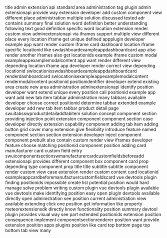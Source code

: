 title admin extension api standard area administration tag plugin admin extensionapi provide way extension developer add custom component view different place administration multiple solution discussed tested adr contains summary final solution word definition better understanding following text good definition specific word location extension render custom view adminextensionapi via iframes support multiple view different place every location iframe get unique defined appplugin developer example app want render custom iframe card dashboard location iframe specific locationid like swdashboardexampleappdashboardcard app also render another iframes also get locationids example iframe custom modal exampleappexamplemodalcontent app want render different view depending location iframe app developer render correct view depending locationid swlocationisswdashboardexampleappdashboardcard renderdashboardcard swlocationisexampleappexamplemodalcontent rendermodalcontent positionid positionidentifier developer extend existing area create new area administration adminextensionapi identify position developer want extend unique every position call positionid example app want add new tab item tabbar administration many tabbars available developer choose correct positionid determine tabbar extended example developer add new tab item tabbar product detail page swuitabsswproductdetailaddtabitem solution concept component section providing injection point extension component component section case developer directly extension capability component adding tab item adding button grid cover many extension give flexibility introduce feature named component section section extension developer inject component component prebuilt also contain custom render view iframes developer feature choose matching positionid component position adding card manufacturer card custom field entry swuicomponentsectionswmanufacturercardcustomfieldsbeforeadd extensionapi provides different component box component card prop depending type component prop title title subtitle subtitle component render custom view case extension render custom content card locationid exampleappcardbeforemanufactuercustomfieldscard vue devtools plugin finding positionids impossible create list potential position would hard manage solve problem writing custom plugin vue devtools plugin available vue devtools make identifying position easy open plugin devtools available directly open administration see position current administration view available extending click one position get information like property meteorextensionsdk directly know functionality position summary devtool plugin provides visual way see part extended positionids extension position consequence implement componentsectionrenderer position want provide extension position apps plugins position like card top bottom page top bottom tab view many